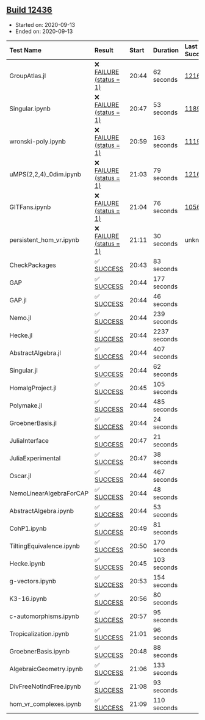 ## [Build 12436](https://oscarci.mathematik.uni-kl.de/job/oscar/12436/)

* Started on: 2020-09-13
* Ended on: 2020-09-13

| Test Name    | Result | Start | Duration | Last Success | First Failure |
|:-------------|:-------|:------|:---------|:-------------|:--------------|
| GroupAtlas.jl | ❌ [FAILURE (status = 1)](https://oscarci.mathematik.uni-kl.de/job/oscar/12436/artifact/logs/build-12436/GroupAtlas.jl.log) | 20:44 | 62 seconds | [12167](https://oscarci.mathematik.uni-kl.de/job/oscar/12167/) | [12168](https://oscarci.mathematik.uni-kl.de/job/oscar/12168/) |
| Singular.ipynb | ❌ [FAILURE (status = 1)](https://oscarci.mathematik.uni-kl.de/job/oscar/12436/artifact/logs/build-12436/Singular.ipynb.log) | 20:47 | 53 seconds | [11893](https://oscarci.mathematik.uni-kl.de/job/oscar/11893/) | [11894](https://oscarci.mathematik.uni-kl.de/job/oscar/11894/) |
| wronski-poly.ipynb | ❌ [FAILURE (status = 1)](https://oscarci.mathematik.uni-kl.de/job/oscar/12436/artifact/logs/build-12436/wronski-poly.ipynb.log) | 20:59 | 163 seconds | [11192](https://oscarci.mathematik.uni-kl.de/job/oscar/11192/) | [11193](https://oscarci.mathematik.uni-kl.de/job/oscar/11193/) |
| uMPS(2,2,4)_0dim.ipynb | ❌ [FAILURE (status = 1)](https://oscarci.mathematik.uni-kl.de/job/oscar/12436/artifact/logs/build-12436/uMPS-2-2-4-_0dim.ipynb.log) | 21:03 | 79 seconds | [12167](https://oscarci.mathematik.uni-kl.de/job/oscar/12167/) | [12168](https://oscarci.mathematik.uni-kl.de/job/oscar/12168/) |
| GITFans.ipynb | ❌ [FAILURE (status = 1)](https://oscarci.mathematik.uni-kl.de/job/oscar/12436/artifact/logs/build-12436/GITFans.ipynb.log) | 21:04 | 76 seconds | [10566](https://oscarci.mathematik.uni-kl.de/job/oscar/10566/) | [10567](https://oscarci.mathematik.uni-kl.de/job/oscar/10567/) |
| persistent_hom_vr.ipynb | ❌ [FAILURE (status = 1)](https://oscarci.mathematik.uni-kl.de/job/oscar/12436/artifact/logs/build-12436/persistent_hom_vr.ipynb.log) | 21:11 | 30 seconds | unknown | unknown |
| CheckPackages | ✅ [SUCCESS](https://oscarci.mathematik.uni-kl.de/job/oscar/12436/artifact/logs/build-12436/CheckPackages.log) | 20:43 | 83 seconds |  |  |
| GAP | ✅ [SUCCESS](https://oscarci.mathematik.uni-kl.de/job/oscar/12436/artifact/logs/build-12436/GAP.log) | 20:44 | 177 seconds |  |  |
| GAP.jl | ✅ [SUCCESS](https://oscarci.mathematik.uni-kl.de/job/oscar/12436/artifact/logs/build-12436/GAP.jl.log) | 20:44 | 46 seconds |  |  |
| Nemo.jl | ✅ [SUCCESS](https://oscarci.mathematik.uni-kl.de/job/oscar/12436/artifact/logs/build-12436/Nemo.jl.log) | 20:44 | 239 seconds |  |  |
| Hecke.jl | ✅ [SUCCESS](https://oscarci.mathematik.uni-kl.de/job/oscar/12436/artifact/logs/build-12436/Hecke.jl.log) | 20:44 | 2237 seconds |  |  |
| AbstractAlgebra.jl | ✅ [SUCCESS](https://oscarci.mathematik.uni-kl.de/job/oscar/12436/artifact/logs/build-12436/AbstractAlgebra.jl.log) | 20:44 | 407 seconds |  |  |
| Singular.jl | ✅ [SUCCESS](https://oscarci.mathematik.uni-kl.de/job/oscar/12436/artifact/logs/build-12436/Singular.jl.log) | 20:44 | 62 seconds |  |  |
| HomalgProject.jl | ✅ [SUCCESS](https://oscarci.mathematik.uni-kl.de/job/oscar/12436/artifact/logs/build-12436/HomalgProject.jl.log) | 20:45 | 105 seconds |  |  |
| Polymake.jl | ✅ [SUCCESS](https://oscarci.mathematik.uni-kl.de/job/oscar/12436/artifact/logs/build-12436/Polymake.jl.log) | 20:44 | 485 seconds |  |  |
| GroebnerBasis.jl | ✅ [SUCCESS](https://oscarci.mathematik.uni-kl.de/job/oscar/12436/artifact/logs/build-12436/GroebnerBasis.jl.log) | 20:44 | 24 seconds |  |  |
| JuliaInterface | ✅ [SUCCESS](https://oscarci.mathematik.uni-kl.de/job/oscar/12436/artifact/logs/build-12436/JuliaInterface.log) | 20:47 | 21 seconds |  |  |
| JuliaExperimental | ✅ [SUCCESS](https://oscarci.mathematik.uni-kl.de/job/oscar/12436/artifact/logs/build-12436/JuliaExperimental.log) | 20:47 | 38 seconds |  |  |
| Oscar.jl | ✅ [SUCCESS](https://oscarci.mathematik.uni-kl.de/job/oscar/12436/artifact/logs/build-12436/Oscar.jl.log) | 20:44 | 467 seconds |  |  |
| NemoLinearAlgebraForCAP | ✅ [SUCCESS](https://oscarci.mathematik.uni-kl.de/job/oscar/12436/artifact/logs/build-12436/NemoLinearAlgebraForCAP.log) | 20:44 | 48 seconds |  |  |
| AbstractAlgebra.ipynb | ✅ [SUCCESS](https://oscarci.mathematik.uni-kl.de/job/oscar/12436/artifact/logs/build-12436/AbstractAlgebra.ipynb.log) | 20:44 | 53 seconds |  |  |
| CohP1.ipynb | ✅ [SUCCESS](https://oscarci.mathematik.uni-kl.de/job/oscar/12436/artifact/logs/build-12436/CohP1.ipynb.log) | 20:49 | 81 seconds |  |  |
| TiltingEquivalence.ipynb | ✅ [SUCCESS](https://oscarci.mathematik.uni-kl.de/job/oscar/12436/artifact/logs/build-12436/TiltingEquivalence.ipynb.log) | 20:50 | 170 seconds |  |  |
| Hecke.ipynb | ✅ [SUCCESS](https://oscarci.mathematik.uni-kl.de/job/oscar/12436/artifact/logs/build-12436/Hecke.ipynb.log) | 20:45 | 103 seconds |  |  |
| g-vectors.ipynb | ✅ [SUCCESS](https://oscarci.mathematik.uni-kl.de/job/oscar/12436/artifact/logs/build-12436/g-vectors.ipynb.log) | 20:53 | 154 seconds |  |  |
| K3-16.ipynb | ✅ [SUCCESS](https://oscarci.mathematik.uni-kl.de/job/oscar/12436/artifact/logs/build-12436/K3-16.ipynb.log) | 20:56 | 80 seconds |  |  |
| c-automorphisms.ipynb | ✅ [SUCCESS](https://oscarci.mathematik.uni-kl.de/job/oscar/12436/artifact/logs/build-12436/c-automorphisms.ipynb.log) | 20:57 | 95 seconds |  |  |
| Tropicalization.ipynb | ✅ [SUCCESS](https://oscarci.mathematik.uni-kl.de/job/oscar/12436/artifact/logs/build-12436/Tropicalization.ipynb.log) | 21:01 | 96 seconds |  |  |
| GroebnerBasis.ipynb | ✅ [SUCCESS](https://oscarci.mathematik.uni-kl.de/job/oscar/12436/artifact/logs/build-12436/GroebnerBasis.ipynb.log) | 20:48 | 88 seconds |  |  |
| AlgebraicGeometry.ipynb | ✅ [SUCCESS](https://oscarci.mathematik.uni-kl.de/job/oscar/12436/artifact/logs/build-12436/AlgebraicGeometry.ipynb.log) | 21:06 | 133 seconds |  |  |
| DivFreeNotIndFree.ipynb | ✅ [SUCCESS](https://oscarci.mathematik.uni-kl.de/job/oscar/12436/artifact/logs/build-12436/DivFreeNotIndFree.ipynb.log) | 21:08 | 93 seconds |  |  |
| hom_vr_complexes.ipynb | ✅ [SUCCESS](https://oscarci.mathematik.uni-kl.de/job/oscar/12436/artifact/logs/build-12436/hom_vr_complexes.ipynb.log) | 21:09 | 110 seconds |  |  |
